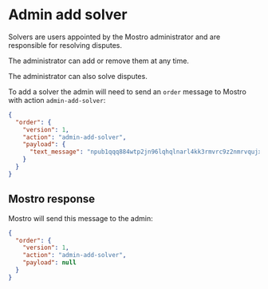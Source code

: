 # Admin add solver

Solvers are users appointed by the Mostro administrator and are responsible for resolving disputes.

The administrator can add or remove them at any time.

The administrator can also solve disputes.

To add a solver the admin will need to send an `order` message to Mostro with action `admin-add-solver`:

```json
{
  "order": {
    "version": 1,
    "action": "admin-add-solver",
    "payload": {
      "text_message": "npub1qqq884wtp2jn96lqhqlnarl4kk3rmvrc9z2nmrvqujx3m4l2ea5qd5d0fq"
    }
  }
}
```

## Mostro response

Mostro will send this message to the admin:

```json
{
  "order": {
    "version": 1,
    "action": "admin-add-solver",
    "payload": null
  }
}
```
